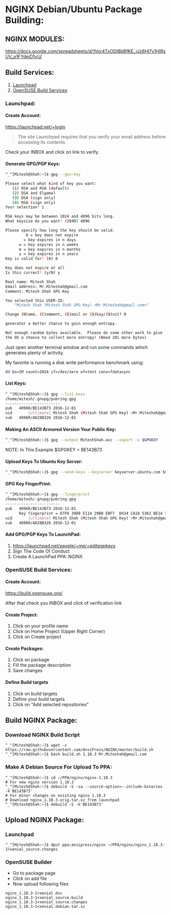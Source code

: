 # NGINX Debian/Ubuntu Package Building:

## NGINX MODULES:

https://docs.google.com/spreadsheets/d/1Vor4TxODlBbBfKE_jJz6Hl7y1HIRsUV_p1FYdeiD1vU/

## Build Services:

1. [Launchpad](https://github.com/AnsiPress/NGINX#launchpad)
2. [OpenSUSE Build Services](https://github.com/AnsiPress/NGINX#opensuse-build-services)


### Launchpad:

#### Create Account:

https://launchpad.net/+login

> The site Launchpad requires that you verify your email address before accessing its contents.

Check your INBOX and click on link to verify.

#### Generate GPG/PGP Keys:

```bash
^_^[Mitesh@Shah:~]$ gpg --gen-key

Please select what kind of key you want:
   (1) RSA and RSA (default)
   (2) DSA and Elgamal
   (3) DSA (sign only)
   (4) RSA (sign only)
Your selection? 1

RSA keys may be between 1024 and 4096 bits long.
What keysize do you want? (2048) 4096

Please specify how long the key should be valid.
         0 = key does not expire
        = key expires in n days
      w = key expires in n weeks
      m = key expires in n months
      y = key expires in n years
Key is valid for? (0) 0

Key does not expire at all
Is this correct? (y/N) y

Real name: Mitesh Shah
Email address: Mr.Miteshah@gmail.com
Comment: Mitesh Shah GPG Key

You selected this USER-ID:
    "Mitesh Shah (Mitesh Shah GPG Key) <Mr.Miteshah@gmail.com>"

Change (N)ame, (C)omment, (E)mail or (O)kay/(Q)uit? O

generator a better chance to gain enough entropy.

Not enough random bytes available.  Please do some other work to give
the OS a chance to collect more entropy! (Need 281 more bytes)
```

Just open another terminal window and run some commands which generates plenty of activity.

My favorite is running a disk write performance benchmark using:

```bash
dd bs=1M count=1024 if=/dev/zero of=test conv=fdatasync
```

#### List Keys:

```bash
^_^[Mitesh@Shah:~]$ gpg --list-keys
/home/mitesh/.gnupg/pubring.gpg
------------------------
pub   4096R/BE143B73 2016-12-01
uid       [ultimate] Mitesh Shah (Mitesh Shah GPG Key) <Mr.Miteshah@gmail.com>
sub   4096R/A828B326 2016-12-01
```

#### Making An ASCII Armored Version Your Public Key:

```bash
^_^[Mitesh@Shah:~]$ gpg --output MiteshShah.asc --export -a $GPGKEY
```

NOTE: In This Example $GPGKEY = BE143B73


#### Upload Keys To Ubuntu Key Server:

```bash
^_^[Mitesh@Shah:~]$ gpg --send-keys --keyserver keyserver.ubuntu.com $GPGKEY
```

#### GPG Key FingerPrint:

```bash
^_^[Mitesh@Shah:~]$ gpg --fingerprint
/home/mitesh/.gnupg/pubring.gpg
------------------------
pub   4096R/BE143B73 2016-12-01
      Key fingerprint = D7F0 39D8 E114 29B0 EBF7  D434 CA18 5362 BE14 3B73
uid       [ultimate] Mitesh Shah (Mitesh Shah GPG Key) <Mr.Miteshah@gmail.com>
sub   4096R/A828B326 2016-12-01
```

#### Add GPG/PGP Keys To LaunchPad:

1. https://launchpad.net/people/+me/+editpgpkeys
1. Sign The Code Of Conduct
1. Create A LaunchPad PPA: NGINX


### OpenSUSE Build Services:

#### Create Account:

https://build.opensuse.org/

After that check you INBOX and click of verification link

#### Create Project:

1. Click on your profile name
2. Click on Home Project (Upper Right Corner)
3. Click on Create project

#### Create Packages:

1. Click on package
2. Fill the package description
3. Save changes

#### Define Build targets

1. Click on build targets
2. Define your build targets
3. Click on "Add selected repositories"


## Build NGINX Package:

### Download NGINX Build Script
```
^_^[Mitesh@Shah:~]$ wget -c https://raw.githubusercontent.com/AnsiPress/NGINX/master/build.sh
^_^[Mitesh@Shah:~]$ bash build.sh 1.10.3 Mr.Miteshah@gmail.com
```

### Make A Debian Source For Upload To PPA:

```
^_^[Mitesh@Shah:~]$ cd ~/PPA/nginx/nginx-1.10.3
# For new nginx version 1.10.3
^_^[Mitesh@Shah:~]$ debuild -S -sa --source-option=--include-binaries -k'BE143B73'
# For minor changes on existing nginx 1.10.3
# Download nginx_1.10.3.orig.tar.xz from launchpad
^_^[Mitesh@Shah:~]$ debuild -S -k'BE143B73'
```

## Upload NGINX Package:

### Launchpad

```
^_^[Mitesh@Shah:~]$ dput ppa:ansipress/nginx ~/PPA/nginx/nginx_1.10.3-1+xenial_source.changes
```

### OpenSUSE Builder

* Go to package page
* Click on add file
* Now upload following files

```
nginx_1.10.3-1+xenial.dsc
nginx_1.10.3-1+xenial_source.build
nginx_1.10.3-1+xenial_source.changes
nginx_1.10.3-1+xenial.debian.tar.xz
```
